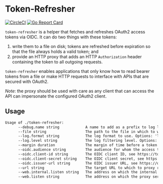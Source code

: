 # Token-Refresher

[![CircleCI](https://circleci.com/gh/observatorium/token-refresher.svg?style=svg)](https://circleci.com/gh/observatorium/token-refresher)
[![Go Report Card](https://goreportcard.com/badge/github.com/observatorium/token-refresher)](https://goreportcard.com/report/github.com/observatorium/token-refresher)

`token-refresher` is a helper that fetches and refreshes OAuth2 access tokens via OIDC.
It can do two things with these tokens:
1. write them to a file on disk; tokens are refreshed before expiration so that the file always holds a valid token; and
2. provide an HTTP proxy that adds an HTTP `Authorization` header containing the token to all outgoing requests.

`token-refresher` enables applications that only know how to read bearer tokens from a file or make HTTP requests to interface with APIs that are secured with OAuth2.

_Note_: the proxy should be used with care as any client that can access the API can impersonate the configured OAuth2 client.

## Usage

[embedmd]:# (tmp/help.txt)
```txt
Usage of ./token-refresher:
      --debug.name string            A name to add as a prefix to log lines. (default "token-refresher")
      --file string                  The path to the file in which to write the retrieved token.
      --log.format string            The log format to use. Options: 'logfmt', 'json'. (default "logfmt")
      --log.level string             The log filtering level. Options: 'error', 'warn', 'info', 'debug'. (default "info")
      --margin duration              The margin of time before a token expires to try to refresh it. (default 5m0s)
      --oidc.audience string         The audience for whom the access token is intended, see https://openid.net/specs/openid-connect-core-1_0.html#IDToken.
      --oidc.client-id string        The OIDC client ID, see https://tools.ietf.org/html/rfc6749#section-2.3.
      --oidc.client-secret string    The OIDC client secret, see https://tools.ietf.org/html/rfc6749#section-2.3.
      --oidc.issuer-url string       The OIDC issuer URL, see https://openid.net/specs/openid-connect-discovery-1_0.html#IssuerDiscovery.
      --url string                   The target URL to which to proxy requests. All requests will have the acces token in the Authorization HTTP header.
      --web.internal.listen string   The address on which the internal server listens. (default ":8081")
      --web.listen string            The address on which the proxy server listens. (default ":8080")
```
